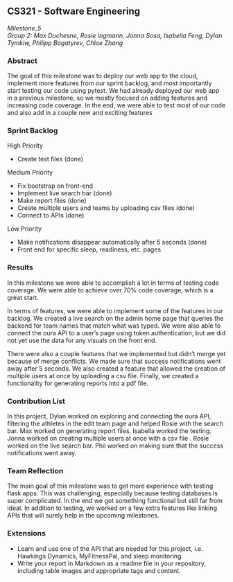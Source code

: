 ## CS321 - Software Engineering
*Milestone_5*<br>
*Group 2: Max Duchesne, Rosie Ingmann, Jonna Sosa, Isabella Feng, Dylan Tymkiw, Philipp Bogatyrev, Chloe Zhang*

### Abstract
The goal of this milestone was to deploy our web app to the cloud, implement more features from our sprint backlog, and most importantly start testing our code using pytest. We had already deployed our web app in a previous milestone, so we mostly focused on adding features and increasing code coverage. In the end, we were able to test most of our code and also add in a couple new and exciting features

### Sprint Backlog
High Priority  
- Create test files (done)  

Medium Priority   
- Fix bootstrap on front-end  
- Implement live search bar (done)  
- Make report files (done)  
- Create multiple users and teams by uploading csv files (done)  
- Connect to APIs (done)  


Low Priority
- Make notifications disappear automatically after 5 seconds (done)  
- Front end for specific sleep, readiness, etc. pages  



### Results
In this milestone we were able to accomplish a lot in terms of testing code coverage. We were able to achieve over 70% code coverage, which is a great start. 

In terms of features, we were able to implement some of the features in our backlog. We created a live search on the admin home page that queries the backend for team names that match what was typed. We were also able to connect the oura API to a user’s page using token authentication, but we did not yet use the data for any visuals on the front end. 

There were also a couple features that we implemented but didn’t merge yet because of merge conflicts. We made sure that success notifications went away after 5 seconds. We also created a feature that allowed the creation of multiple users at once by uploading a csv file. Finally, we created a functionality for generating reports into a pdf file. 



### Contribution List
In this project, Dylan worked on exploring and connecting the oura API, filtering the athletes in the edit team page and helped Rosie with the search bar. Max worked on generating report files. Isabella worked the testing. Jonna worked on creating multiple users at once with a csv file . Rosie worked on the live search bar. Phil worked on making sure that the success notifications went away.

### Team Reflection
The main goal of this milestone was to get more experience with testing flask apps. This was challenging, especially because testing databases is super complicated. In the end we got something functional but still far from ideal. In addition to testing, we worked on a few extra features like linking APIs that will surely help in the upcoming milestones.

### Extensions
- Learn and use one of the API that are needed for this project, i.e. Hawkings Dynamics, MyFitnessPal, and sleep monitoring.   
- Write your report in Markdown as a readme file in your repository, including table images and appropriate tags and content.




